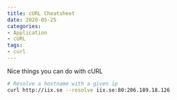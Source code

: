 ```yaml
---
title: cURL Cheatsheet
date: 2020-05-25
categories:
- Application
- cURL
tags:
- curl
---
```


Nice things you can do with cURL

```bash
# Resolve a hostname with a given ip
curl http://iix.se --resolve iix.se:80:206.189.18.126
```
